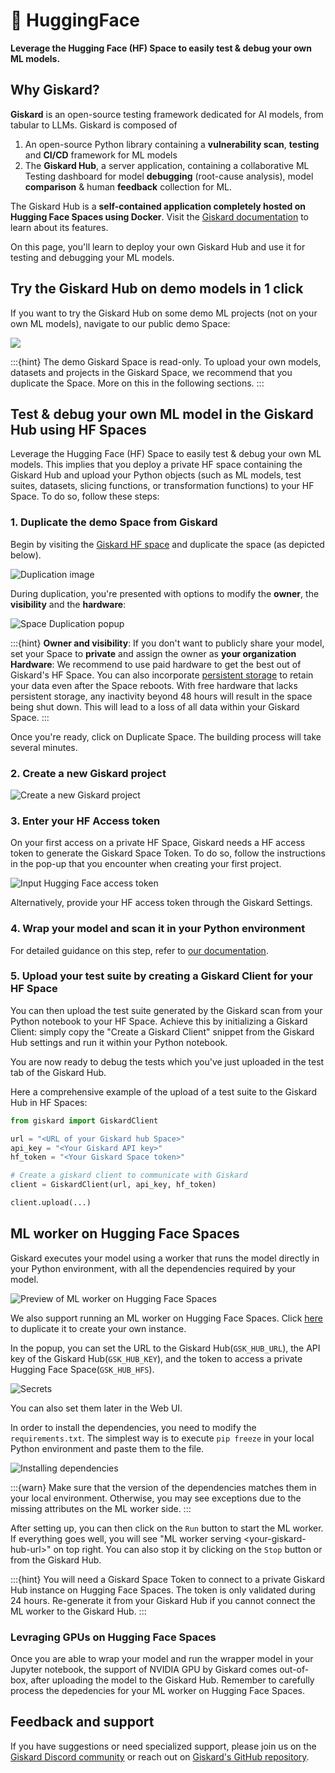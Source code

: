 # 🤗 HuggingFace
**Leverage the Hugging Face (HF) Space to easily test & debug your own ML models.**

## Why Giskard?
**Giskard** is an open-source testing framework dedicated for AI models, from tabular to LLMs. Giskard is composed of 
1. An open-source Python library containing a **vulnerability scan**, **testing** and **CI/CD** framework for ML models
2. The **Giskard Hub**, a server application, containing a collaborative ML Testing dashboard for model **debugging** (root-cause analysis), model **comparison** & human **feedback** collection for ML.

The Giskard Hub is a **self-contained application completely hosted on Hugging Face Spaces using Docker**. Visit the [Giskard documentation](https://docs.giskard.ai) to learn about its features.

On this page, you'll learn to deploy your own Giskard Hub and use it for testing and debugging your ML models. 

<div class="flex justify-center">

</div>

## Try the Giskard Hub on demo models in 1 click

If you want to try the Giskard Hub on some demo ML projects (not on your own ML models), navigate to our public demo Space:

<a  href="https://huggingface.co/spaces/giskardai/giskard">
    <img src="https://huggingface.co/datasets/huggingface/badges/raw/main/open-in-hf-spaces-lg.svg" />
</a>

:::{hint}
The demo Giskard Space is read-only. To upload your own models, datasets and projects in the Giskard Space, we recommend that you duplicate the Space. More on this in the following sections. 
:::

## Test & debug your own ML model in the Giskard Hub using HF Spaces

Leverage the Hugging Face (HF) Space to easily test & debug your own ML models. This implies that you deploy a private HF space containing the Giskard Hub and upload your Python objects (such as ML models, test suites, datasets, slicing functions, or transformation functions) to your HF Space. To do so, follow these steps:

### 1. Duplicate the demo Space from Giskard
Begin by visiting the [Giskard HF space](https://huggingface.co/spaces/giskardai/giskard) and duplicate the space (as depicted below).

![Duplication image](../../assets/integrations/hfs/duplicate_this_space.png)

During duplication, you're presented with options to modify the **owner**, the **visibility** and the **hardware**:

![Space Duplication popup](../../assets/integrations/hfs/paid_tier.png)

:::{hint}
**Owner and visibility**:
If you don't want to publicly share your model, set your Space to **private** and assign the owner as **your organization**
**Hardware**:
We recommend to use paid hardware to get the best out of Giskard's HF Space. You can also incorporate [persistent storage](https://huggingface.co/docs/hub/spaces-storage) to retain your data even after the Space reboots. With free hardware that lacks persistent storage, any inactivity beyond 48 hours will result in the space being shut down. This will lead to a loss of all data within your Giskard Space.
:::

Once you're ready, click on Duplicate Space. The building process will take several minutes.

### 2. Create a new Giskard project

![Create a new Giskard project](../../assets/create_project.gif)

### 3. Enter your HF Access token

On your first access on a private HF Space, Giskard needs a HF access token to generate the Giskard Space Token. To do so, follow the instructions in the pop-up that you encounter when creating your first project.

![Input Hugging Face access token](../../assets/integrations/hfs/input_hf_access_token.png)

Alternatively, provide your HF access token through the Giskard Settings.

### 4. Wrap your model and scan it in your Python environment

For detailed guidance on this step, refer to [our documentation](https://docs.giskard.ai/en/latest/guides/scan/index.html).

### 5. Upload your test suite by creating a Giskard Client for your HF Space

You can then upload the test suite generated by the Giskard scan from your Python notebook to your HF Space. Achieve this by initializing a Giskard Client: simply copy the "Create a Giskard Client" snippet from the Giskard Hub settings and run it within your Python notebook.

You are now ready to debug the tests which you've just uploaded in the test tab of the Giskard Hub.

Here a comprehensive example of the upload of a test suite to the Giskard Hub in HF Spaces:

```python
from giskard import GiskardClient

url = "<URL of your Giskard hub Space>"
api_key = "<Your Giskard API key>"
hf_token = "<Your Giskard Space token>"

# Create a giskard client to communicate with Giskard
client = GiskardClient(url, api_key, hf_token)

client.upload(...)
```

## ML worker on Hugging Face Spaces

Giskard executes your model using a worker that runs the model directly in your Python environment, with all the dependencies required by your model.

![Preview of ML worker on Hugging Face Spaces](../../assets/integrations/hfs/mlworker-hfs.png)

We also support running an ML worker on Hugging Face Spaces. Click [here](https://huggingface.co/spaces/giskardai/ml-worker?duplicate=true) to duplicate it to create your own instance.

In the popup, you can set the URL to the Giskard Hub(`GSK_HUB_URL`), the API key of the Giskard Hub(`GSK_HUB_KEY`), and the token to access a private Hugging Face Space(`GSK_HUB_HFS`).

![Secrets](../../assets/integrations/hfs/mlworker-hfs-secrets.png)

You can also set them later in the Web UI.

In order to install the dependencies, you need to modify the `requirements.txt`. The simplest way is to execute `pip freeze` in your local Python environment and paste them to the file.

![Installing dependencies](../../assets/integrations/hfs/mlworker-hfs-deps.png)

:::{warn}
Make sure that the version of the dependencies matches them in your local environment. Otherwise, you may see exceptions due to the missing attributes on the ML worker side.
:::

After setting up, you can then click on the `Run` button to start the  ML worker. If everything goes well, you will see "ML worker serving \<your-giskard-hub-url\>" on top right. You can also stop it by clicking on the `Stop` button or from the Giskard Hub.

:::{hint}
You will need a Giskard Space Token to connect to a private Giskard Hub instance on Hugging Face Spaces. The token is only validated during 24 hours. Re-generate it from your Giskard Hub if you cannot connect the ML worker to the Giskard Hub.
:::

### Levraging GPUs on Hugging Face Spaces

Once you are able to wrap your model and run the wrapper model in your Jupyter notebook, the support of NVIDIA GPU by Giskard comes out-of-box, after uploading the model to the Giskard Hub. Remember to carefully process the depedencies for your ML worker on Hugging Face Spaces.

## Feedback and support

If you have suggestions or need specialized support, please join us on the [Giskard Discord community](https://discord.gg/ABvfpbu69R) or reach out on [Giskard's GitHub repository](https://github.com/Giskard-AI/giskard).

